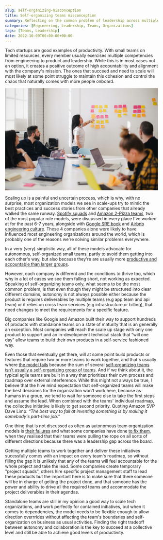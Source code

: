 ```yaml
---
slug: self-organizing-misconception
title: Self-organizing teams misconception
summary: Reflecting on the common problem of leadership across multiple teams in scale-up organizations
categories: [Engineering, Leadership, Teams, Organizations]
tags: [Teams, Leadership]
date: 2022-10-09T00:00:00+00:00
---
```


Tech startups are good examples of productivity. With small teams on limited resources, every member usually exercises multiple competencies from engineering to product and leadership. While this is in most cases not an option, it creates a positive outcome of high accountability and alignment with the company's mission. The ones that succeed and need to scale will most likely at some point struggle to maintain this cohesion and control the chaos that naturally comes with more people onboard.

![Self Organizing Teams](./img/self-organizing-teams.jpg "Image by Jason Goodman on Unsplash")

Scaling up is a painful and uncertain process, which is why, with no surprise, most organization models we see in scale-ups try to mimic the best practices and success stories from other companies that already walked the same runway. [Spotify squads](https://engineering.atspotify.com/2014/03/spotify-engineering-culture-part-1/) and [Amazon 2-Pizza teams](https://docs.aws.amazon.com/whitepapers/latest/introduction-devops-aws/two-pizza-teams.html?utm_source=madoke.org), two of the most popular role models, were discussed in every place I've worked at for the past 6-7 years, alongside with [Google SRE book](https://sre.google/workbook/how-sre-relates/) and [Airbnb engineering culture](https://medium.com/airbnb-engineering/engineering-culture-at-airbnb-345797c17cbe?utm_source=madoke.org). These 4 companies alone were likely to have influenced most engineering organizations around the world, which is probably one of the reasons we're solving similar problems everywhere.

In a very (very) simplistic way, all of these models advocate for autonomous, self-organized small teams, partly to avoid them getting into each other's way, but also because they're are usually more [productive and accountable than larger groups](https://blog.doist.com/small-team-collaboration/?utm_source=madoke.org).

However, each company is different and the conditions to thrive too, which why in a lot of cases we see them falling short, not working as expected. Speaking of self-organizing teams only, what seems to be the most common problem, is that even though they might be structured into clear different domains, autonomy is not always possible either because the product is requires deliverables by multiple teams (e.g app team and api team) or it relies on cross team services (e.g infrastructure or billing), that need changes to meet the requirements for a specific feature.

Big companies like Google and Amazon built their way to support hundreds of products with standalone teams on a state of maturity that is an generally an exception. Most companies will reach the scale up stage with only one product to support and an in-development technical stack that “will one day” allow teams to build their own products in a self-service fashioned way.

Even those that eventually get there, will at some point build products or features that require two or more teams to work together, and that's usually where [the model fails](https://studiorupt.com/the-self-organizing-leadership-paradox/?utm_source=madoke.org) because the sum of several <u>self-organizing teams isn't usually a self-organizing group of teams</u>. And if we think about it, the typical agile teams are built in a way that prioritizes their own process and roadmap over external interference. While this might not always be true, I believe that the hive mind expectation that self-organized teams will make the best decisions for the organization won't work here, because as humans in a group, we tend to wait for someone else to take the first steps and assume the lead. When combined with the teams' individual roadmap, the collective initiative is likely to get second priority. Quoting Amazon SVP Dave Limp: _“The best way to fail at inventing something is by making it somebody's part-time job."_

One thing that is not discussed as often as autonomous team organization models is [their failures](https://www.chameleon.io/blog/spotify-squads?utm_source=madoke.org) and what some companies have done [to fix them](https://www.inc.com/jeff-haden/when-jeff-bezoss-two-pizza-teams-fell-short-he-turned-to-brilliant-model-amazon-uses-today.html?utm_source=madoke.org), when they realised that their teams were pulling the rope on all sorts of different directions because there was a leadership gap across the board.

Getting multiple teams to work together and deliver these initiatives sucessfully comes with an impact on every team's roadmap, so without filling the gap it is unlikely that any of the teams will feel accountable for the whole project and take the lead. Some companies create temporary "project squads", others hire specific project management staff to lead these products but the important here is to make sure that there someone will be in charge of getting the project done, and that someone has the power and ability to drive all the required teams and accommodate the project deliverables in their agendas.

Standalone teams are still in my opinion a good way to scale tech organizations, and work perfectly for contained initiatives, but when it comes to dependencies, the model needs to be flexible enough to allow direction overrrides without affecting the team's boundaries and self-organization on business as usual activities. Finding the right tradeoff between autonomy and collaboration is the key to succeed at a collective level and still be able to achieve good levels of productivity.
